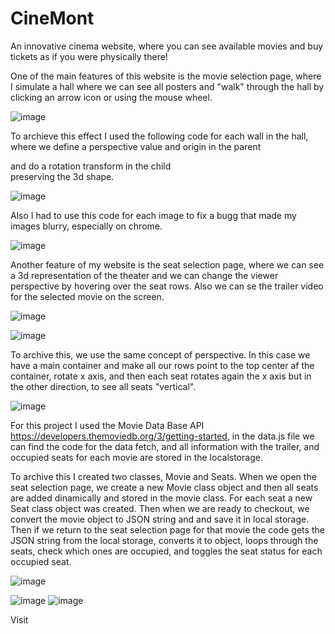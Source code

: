 # CineMont
An innovative cinema website, where you can see available movies and buy tickets as if you were physically there!

One of the main features of this website is the movie selection page, where I simulate a hall where we can see all posters and "walk" through the hall by clicking an arrow icon or using the mouse wheel.

![image](https://user-images.githubusercontent.com/77022076/117722875-7b7e0800-b196-11eb-9e22-f08fa449edbb.png)

To archieve this effect I used the following code for each wall in the hall, where we define a perspective value and origin in the parent <div> and do a rotation transform in the child <div> preserving the 3d shape. 

![image](https://user-images.githubusercontent.com/77022076/117723875-d3693e80-b197-11eb-90e0-706eeb19ba57.png)

Also I had to use this code for each image to fix a bugg that made my images blurry, especially on chrome.

![image](https://user-images.githubusercontent.com/77022076/117724175-41156a80-b198-11eb-9a43-c8acc92a9ebe.png)


Another feature of my website is the seat selection page, where we can see a 3d representation of the theater and we can change the viewer perspective by hovering over the seat rows. Also we can se the trailer video for the selected movie on the screen.

![image](https://user-images.githubusercontent.com/77022076/117724661-eb8d8d80-b198-11eb-87b2-0754ba15169f.png)

![image](https://user-images.githubusercontent.com/77022076/117724916-46bf8000-b199-11eb-9648-ede4550f3a0a.png)

To archive this, we use the same concept of perspective. In this case we have a main container and make all our rows point to the top center af the container, rotate x axis, and then each seat rotates again the x axis but in the other direction, to see all seats "vertical".

![image](https://user-images.githubusercontent.com/77022076/117726200-17aa0e00-b19b-11eb-898c-8de80cbec9c8.png)

For this project I used the Movie Data Base API https://developers.themoviedb.org/3/getting-started, in the data.js file we can find the code for the data fetch, and all information with the trailer, and occupied seats for each movie are stored in the localstorage.

To archive this I created two classes, Movie and Seats. When we open the seat selection page, we create a new Movie class object and then all seats are added dinamically and stored in the movie class. For each seat a new Seat class object was created. Then when we are ready to checkout, we convert the movie object to JSON string and and save it in local storage. Then if we return to the seat selection page for that movie the code gets the JSON string from the local storage, converts it to object, loops through the seats, check which ones are occupied, and toggles the seat status for each occupied seat.

![image](https://user-images.githubusercontent.com/77022076/117728702-9d7b8880-b19e-11eb-8295-34f0c169b2f2.png)


![image](https://user-images.githubusercontent.com/77022076/117728607-8341aa80-b19e-11eb-888a-1c3f1494a1b0.png)
![image](https://user-images.githubusercontent.com/77022076/117728735-ac623b00-b19e-11eb-9aa8-86cc8c91df6a.png)

Visit 
